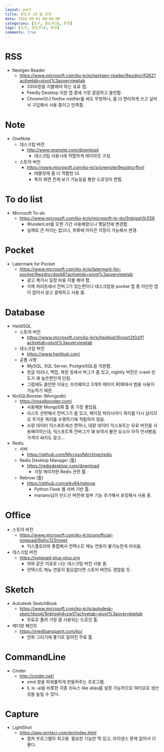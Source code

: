 ```yaml
---
layout: post
title: 윈도우 10 앱 추천
date: 2018-09-01 00:00:00
categories: [도구, 윈도우10, 추천]
tags: [도구, 윈도우10, 추천]
comments: true
---
```


# RSS
- Nextgen Reader
    - <https://www.microsoft.com/ko-kr/p/nextgen-reader/9wzdncrfj262?activetab=pivot%3aoverviewtab>
        - 3300원을 지불해야 하는 유료 앱.
        - Feedly Desktop 지원 앱 중에 가장 깔끔하고 쓸만함.
        - Chrome이나 firefox notifier를 써도 무방하나, 좀 더 편리하게 쓰고 싶어서 구입해서 사용 중이고 만족함.  

# Note
- OneNote
    - 데스크탑 버전
        - <http://www.onenote.com/download>
            - 데스크탑 사용시에 적합하게 레이아웃 구성.
    - 스토어 버전
        - <https://www.microsoft.com/ko-kr/p/onenote/9wzdncrfhvjl>
            - 태블릿에 좀 더 적합한 UI.
            - 특히 화면 전체 보기 기능등을 통한 드로잉이 편함.

# To do list
- Microsoft To-do
    - <https://www.microsoft.com/ko-kr/p/microsoft-to-do/9nblggh5r558>
        - WunderList를 오랜 기간 사용해왔으나 몇달전에 변경함.
        - 실제로 큰 차이는 없으나, 목록에 아이콘 지정이 가능해서 변경.

# Pocket
- Latermark for Pocket
    - <https://www.microsoft.com/ko-kr/p/latermark-for-pocket/9wzdncrdqzk6?activetab=pivot%3aoverviewtab>
        - 광고 제거시 일정 비용 지불 해야 함.
        - 삭제 처리등에서 잔버그가 있는편이나 데스크탑용 pocket 앱 중 이만한 앱이 없어서 광고 결제하고 사용 중.

# Database
- HeidiSQL
    - 스토어 버전
        - <https://www.microsoft.com/ko-kr/p/heidisql/9nxprt2t0zjf?activetab=pivot%3aoverviewtab>
    - 데스크탑 버전
        - <https://www.heidisql.com/>
    - 공통 사항
        - MySQL, SQL Server, PostgreSQL을 지원함.
        - 한글 처리나, 백업, 복원 등에서 버그가 좀 있고, nightly 버전은 crash 빈도가 꽤 높은편인게 단점.
        - 그럼에도 쓸만한 이유는 프리웨어고 3개의 메이저 RDB에서 범용 사용이 가능하기 때문.
- NoSQLBooster (Mongodb)
    - <https://nosqlbooster.com/>
        - 사용해본 MongoDB 툴 중 가장 좋았음.
        - 리스트 관련해서 잔버그가 좀 있고, 페이징 처리시마다 쿼리를 다시 날리므로 무거운 쿼리를 수행하기에 적합하지 않음.
        - 소량 데이터 익스포트에선 편하나, 대량 데이터 익스포트는 유료 버전을 사용해야하는데, 익스포트쪽 잔버그가 꽤 보여서 불안 요소라 아직 안사봤음. 가격이 싸지도 않고...
- Redis
    - 서버
        - <https://github.com/MicrosoftArchive/redis>
    - Redis Desktop Manager (툴)
        - <https://redisdesktop.com/download>
            - 가장 메이저한 Redis 관련 툴.
    - Rebrow (툴)
        - <https://github.com/elky84/rebrow>
            - Python Flask 웹 서버 기반 툴.
            - marians님이 만드신 버전에 일부 기능 추가해서 포킹해서 사용 중.
  
# Office
- 스토어 버전
    - <https://www.microsoft.com/ko-kr/p/unofficial-notepad/9plhc123mqwt>
        - 익스플로러와 통합해서 컨텍스트 메뉴 연동이 불가능한게 아쉬움.
- 데스크탑 버전
    - <https://notepad-plus-plus.org>
        - 위와 같은 이유로 나는 데스크탑 버전 사용 중.
        - 컨텍스트 메뉴 연동이 필요없다면 스토어 버전도 괜찮을 듯.  

# Sketch
- Autodesk SketchBook
    - <https://www.microsoft.com/ko-kr/p/autodesk-sketchbook/9nblggh4vzw5?activetab=pivot%3aoverviewtab>
        - 무료로 풀려 가장 잘 사용되는 드로잉 툴.
- 메디방 페인트
    - <https://medibangpaint.com/ko/>
        - 만화 그리기에 좋기로 알려진 무료 툴.  

# CommandLine
- Cmder
    - <http://cmder.net/>
        - cmd 창을 파워풀하게 만들어주는 프로그램.
        - ll, ls -al을 비롯한 각종 리눅스 like alias를 설정 가능하므로 여러모로 생산성을 높일 수 있다.  

# Capture
- LightShot
    - <https://app.prntscr.com/en/index.html>
        - 캡쳐 프로그램의 최고봉. 필요한 기능만 딱 있고, 라이센스 문제 없어서 더 좋다.
    